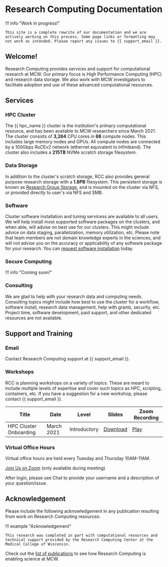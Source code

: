 # Research Computing Documentation

!!! info "Work in progress!"

    This site is a complete rewrite of our documentation and we are actively working on this process. Some page links or formatting may not work as intended. Please report any issues to {{ support_email }}.

## Welcome!

Research Computing provides services and support for computational research at MCW. Our primary focus is High Performance Computing (HPC) and research data storage. We also work with MCW investigators to facilitate adoption and use of these advanced computational resources.

## Services

### HPC Cluster

The {{ hpc_name }} cluster is the institution's primary computational resource, and has been available to MCW researchers since March 2021. The cluster consists of **3,264** CPU cores in **68** compute nodes. This includes large memory nodes and GPUs. All compute nodes are connected by a 100Gbps RoCEv2 network (ethernet equivalent to Infiniband). The cluster also includes a **215TB** NVMe scratch storage filesystem.

### Data Storage

In addition to the cluster's scratch storage, RCC also provides general purpose research storage with a **1.8PB** filesystem. This persistent storage is known as [Research Group Storage](storage/research-group-storage.md), and is mounted on the cluster via NFS, or provided directly to user's via NFS and SMB.

### Software

Cluster software installation and tuning servicess are available to all users. We will help install most supported software packages on the clusters, and when able, will advise on best use for our clusters. This might include advice on data staging, parallelization, memory utilization, etc. Please note that team members are not domain knowledge experts in the sciences, and will not advise you on the accuracy or applicability of any software package for your research. You can [request software installation](software/module-request.md) today.

### Secure Computing

!!! info "Coming soon!"

### Consulting

We are glad to help with your research data and computing needs. Consulting topics might include how best to use the cluster for a workflow, software install, research data management, help with grants, security, etc. Project time, software development, paid support, and other dedicated resources are not available. 

## Support and Training

### Email

Contact Research Computing support at {{ support_email }}.

### Workshops

RCC is planning workshops on a variety of topics. These are meant to include multiple levels of expertise and cover such topics as HPC, scripting, containers, etc. If you have a suggestion for a new workshop, please contact {{ support_email }}.

| Title	| Date | Level | Slides | Zoom Recording |
| ----- | ---- | ----- | ------ | -------------- |
| HPC Cluster Onboarding | March 2021 | Introductory | [Download](files/HPC_Cluster_Onboarding.pdf) | [Play](files/HPC_Cluster_Onboarding_3-29-2021.mp4) |

### Virtual Office Hours

Virtual office hours are held every Tuesday and Thursday 10AM-11AM. 

[Join Us on Zoom](https://mcw-edu.zoom.us/j/96853733420?pwd=Rm4ycHVzMGVJQ0o0dERyYXRBbUt2QT09) (only available during meeting)

After login, please use Chat to provide your username and a description of your question/issue.

## Acknowledgement

Please include the following acknowledgement in any publication resulting from work on Research Computing resources:

!!! example "Acknowledgement"

    This research was completed in part with computational resources and 
    technical support provided by the Research Computing Center at the 
    Medical College of Wisconsin.

Check out the [list of publications](pubs.md) to see how Research Computing is enabling science at MCW.
